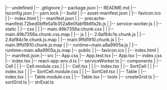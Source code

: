 |-- undefined
    |-- .gitignore
    |-- package.json
    |-- README.md
    |-- tsconfig.json
    |-- yarn.lock
    |-- build
    |   |-- asset-manifest.json
    |   |-- favicon.ico
    |   |-- index.html
    |   |-- manifest.json
    |   |-- precache-manifest.72bed0bffe5a1b352a8e0fabf8b6fa2b.js
    |   |-- service-worker.js
    |   |-- static
    |       |-- css
    |       |   |-- main.49b7356a.chunk.css
    |       |   |-- main.49b7356a.chunk.css.map
    |       |-- js
    |           |-- 2.6af84c1e.chunk.js
    |           |-- 2.6af84c1e.chunk.js.map
    |           |-- main.9ffd1910.chunk.js
    |           |-- main.9ffd1910.chunk.js.map
    |           |-- runtime~main.a8a9905a.js
    |           |-- runtime~main.a8a9905a.js.map
    |-- public
    |   |-- favicon.ico
    |   |-- index.html
    |   |-- manifest.json
    |-- src
        |-- App.css
        |-- App.test.tsx
        |-- App.tsx
        |-- index.css
        |-- index.tsx
        |-- react-app-env.d.ts
        |-- serviceWorker.ts
        |-- components
        |   |-- Cell
        |   |   |-- Cell.module.css
        |   |   |-- Cell.tsx
        |   |   |-- index.tsx
        |   |-- SortCell
        |   |   |-- index.tsx
        |   |   |-- SortCell.module.css
        |   |   |-- SortCell.tsx
        |   |-- Table
        |       |-- index.tsx
        |       |-- Table.module.css
        |       |-- Table.tsx
        |-- tools
            |-- createGrid.ts
            |-- sortGrid.ts
            |-- strEval.ts

